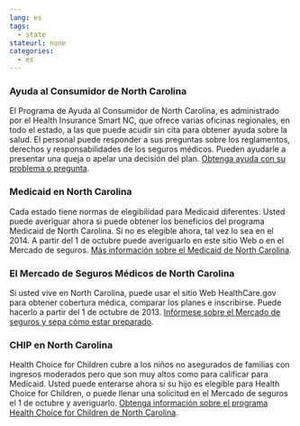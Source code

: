 ```yaml
--- 
lang: es 
tags: 
  - state
stateurl: none 
categories: 
  - es
--- 
```


### Ayuda al Consumidor de North Carolina

El Programa de Ayuda al Consumidor de North Carolina,  es administrado por el Health Insurance Smart NC, que ofrece varias oficinas regionales, en todo el estado,  a las que puede acudir sin cita para obtener ayuda sobre la salud. El personal puede responder a sus preguntas sobre los reglamentos, derechos y responsabilidades de los seguros médicos. Pueden ayudarle a presentar una queja o apelar una decisión del plan. [Obtenga ayuda con su problema o pregunta](http://www.ncdoi.com/Smart/). 

### Medicaid en North Carolina

Cada estado tiene normas  de elegibilidad para Medicaid diferentes.  Usted puede averiguar ahora si puede obtener los beneficios del programa Medicaid de North Carolina. Si no es elegible ahora, tal vez lo sea en el 2014. A partir del 1 de octubre puede averiguarlo en este sitio Web o en el Mercado de seguros. [Más información sobre el Medicaid de North Carolina](http://www.ncdhhs.gov/dma/medicaid/who.htm). 

###  El Mercado de Seguros Médicos de North Carolina

Si usted vive en North Carolina, puede usar el sitio Web HealthCare.gov para obtener cobertura médica, comparar los planes e inscribirse. Puede hacerlo a partir del 1 de octubre de 2013. [Infórmese sobre el Mercado de seguros y sepa cómo estar preparado](/es/how-can-i-get-ready-to-enroll-in-the-marketplace). 

### CHIP en North Carolina

Health Choice for Children cubre a los niños no asegurados de familias con ingresos moderados pero que son muy altos como para calificar para Medicaid. Usted puede enterarse ahora si su hijo es elegible para Health Choice for Children, o puede llenar una solicitud en el Mercado de seguros el 1 de octubre y averiguarlo. [Obtenga información sobre el programa Health Choice for Children de North Carolina](http://www.ncdhhs.gov/dma/healthchoice/who.htm).
